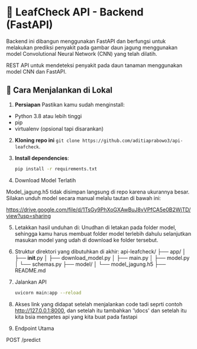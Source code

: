 # 🌿 LeafCheck API - Backend (FastAPI)

Backend ini dibangun menggunakan FastAPI dan berfungsi untuk melakukan prediksi penyakit pada gambar daun jagung menggunakan model Convolutional Neural Network (CNN) yang telah dilatih.

REST API untuk mendeteksi penyakit pada daun tanaman menggunakan model CNN dan FastAPI.

## 🚀 Cara Menjalankan di Lokal

1. **Persiapan**
Pastikan kamu sudah menginstall:
- Python 3.8 atau lebih tinggi
- pip
- virtualenv (opsional tapi disarankan)

2. **Kloning repo ini**  `git clone https://github.com/aditiaprabowo3/api-leafcheck`.
   
3. **Install dependencies**:
   ```bash
   pip install -r requirements.txt
   
4. Download Model Terlatih

Model_jagung.h5 tidak disimpan langsung di repo karena ukurannya besar. Silakan unduh model secara manual melalu tautan di bawah ini:

https://drive.google.com/file/d/1TsGy9PhXoGXAwBuJ8vVPfCA5e0B2WjTD/view?usp=sharing

5. Letakkan hasil unduhan di:
Unudhan di letakan pada folder model, sehingga kamu harus membuat folder model terlebih dahulu selanjutkan masukan model yang udah di download ke folder tersebut.

6. Struktur direktori yang dibutuhkan di akhir:
api-leafcheck/
├── app/
│   ├── __init__.py
│   ├── download_model.py
│   ├── main.py
│   ├── model.py
│   └── schemas.py
├── model/
│   └── model_jagung.h5
├── README.md

7. Jalankan API
   ```bash
   uvicorn main:app --reload
   
8. Akses link yang didapat setelah menjalankan code tadi seprti contoh http://127.0.0.1:8000, dan setelah itu tambahkan '\docs' dan setelah itu kita bsia mengetes api yang kita buat pada fastapi

9. Endpoint Utama
    
POST /predict

